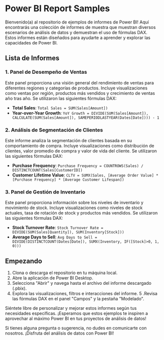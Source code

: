 # Power BI Report Samples

Bienvenido(a) al repositorio de ejemplos de informes de Power BI! Aquí encontrarás una colección de informes de muestra que muestran diversos escenarios de análisis de datos y demuestran el uso de fórmulas DAX. Estos informes están diseñados para ayudarte a aprender y explorar las capacidades de Power BI.

## Lista de Informes

### 1. Panel de Desempeño de Ventas

Este panel proporciona una visión general del rendimiento de ventas para diferentes regiones y categorías de productos. Incluye visualizaciones como ventas por región, productos más vendidos y crecimiento de ventas año tras año. Se utilizaron las siguientes fórmulas DAX:

- **Total Sales**: `Total Sales = SUM(Sales[Amount])`
- **Year-over-Year Growth**: `YoY Growth = DIVIDE(SUM(Sales[Amount]), CALCULATE(SUM(Sales[Amount]), SAMEPERIODLASTYEAR(Dates[Date]))) - 1`

### 2. Análisis de Segmentación de Clientes

Este informe analiza la segmentación de clientes basada en su comportamiento de compra. Incluye visualizaciones como distribución de clientes, valor promedio de compra y valor de vida del cliente. Se utilizaron las siguientes fórmulas DAX:

- **Purchase Frequency**: `Purchase Frequency = COUNTROWS(Sales) / DISTINCTCOUNT(Sales[CustomerID])`
- **Customer Lifetime Value**: `CLTV = SUMX(Sales, [Average Order Value] * [Purchase Frequency] * [Average Customer Lifespan])`

### 3. Panel de Gestión de Inventario

Este panel proporciona información sobre los niveles de inventario y movimiento de stock. Incluye visualizaciones como niveles de stock actuales, tasa de rotación de stock y productos más vendidos. Se utilizaron las siguientes fórmulas DAX:

- **Stock Turnover Rate**: `Stock Turnover Rate = DIVIDE(SUM(Sales[Quantity]), SUM(Inventory[Stock]))`
- **Average Days to Sell**: `Avg Days to Sell = DIVIDE(DISTINCTCOUNT(Dates[Date]), SUMX(Inventory, IF([Stock]>0, 1, 0)))`

## Empezando

1. Clona o descarga el repositorio en tu máquina local.
2. Abre la aplicación de Power BI Desktop.
3. Selecciona "Abrir" y navega hasta el archivo del informe descargado (.pbix).
4. Explora las visualizaciones, filtros e interacciones del informe.
5 .Revisa las fórmulas DAX en el panel "Campos" y la pestaña "Modelado".

Siéntete libre de personalizar y mejorar estos informes según tus necesidades específicas. ¡Esperamos que estos ejemplos te inspiren a aprovechar al máximo Power BI en tus proyectos de análisis de datos!

Si tienes alguna pregunta o sugerencia, no dudes en comunicarte con nosotros. ¡Disfruta del análisis de datos con Power BI!

